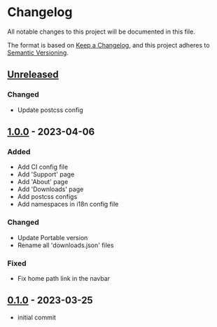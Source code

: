 # Changelog

All notable changes to this project will be documented in this file.

The format is based on [Keep a Changelog](https://keepachangelog.com/en/1.0.0/),
and this project adheres to [Semantic Versioning](https://semver.org/spec/v2.0.0.html).

## [Unreleased]

### Changed

- Update postcss config

## [1.0.0] - 2023-04-06

### Added

- Add CI config file
- Add 'Support' page
- Add 'About' page
- Add 'Downloads' page
- Add postcss configs
- Add namespaces in i18n config file

### Changed

- Update Portable version
- Rename all 'downloads.json' files

### Fixed

- Fix home path link in the navbar

## [0.1.0] - 2023-03-25

- initial commit

[unreleased]: https://github.com/wureset-tools/wureset.com/compare/v1.0.0...HEAD
[1.0.0]: https://github.com/wureset-tools/wureset.com/compare/v0.1.0...v1.0.0
[0.1.0]: https://github.com/wureset-tools/wureset.com/releases/tag/v0.1.0
